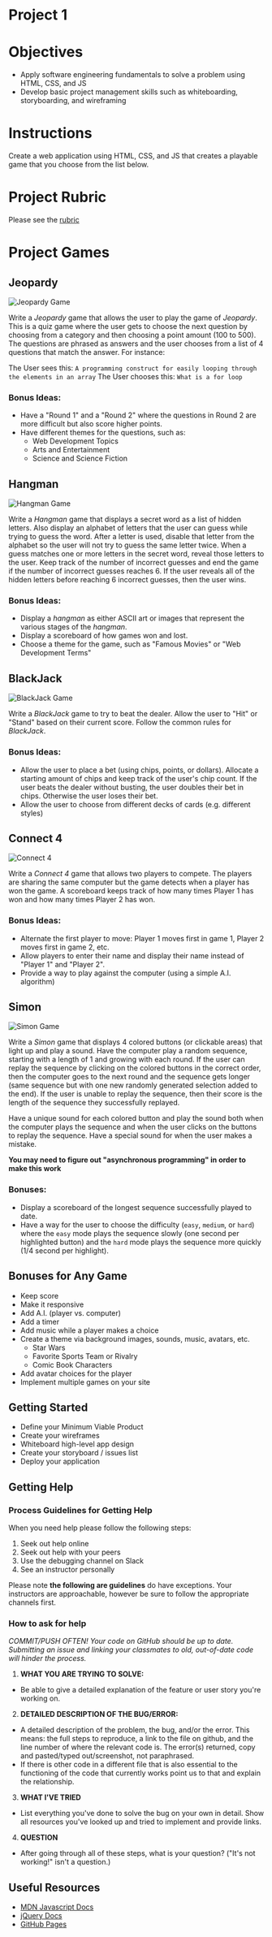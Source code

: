 # Project 1 

# Objectives

* Apply software engineering fundamentals to solve a problem using HTML, CSS,
  and JS
* Develop basic project management skills such as whiteboarding, storyboarding,
  and wireframing

# Instructions

Create a web application using HTML, CSS, and JS that creates a playable game
that you choose from the list below.

# Project Rubric

Please see the [rubric](rubric.md)

# Project Games

## Jeopardy

![Jeopardy Game](images/jeopardy-game.jpg)

Write a _Jeopardy_ game that allows the user to play the game of _Jeopardy_.
This is a quiz game where the user gets to choose the next question by choosing
from a category and then choosing a point amount (100 to 500). The questions
are phrased as answers and the user chooses from a list of 4 questions that
match the answer. For instance:

The User sees this: `A programming construct for easily looping through the
elements in an array` The User chooses this: `What is a for loop`

### Bonus Ideas:

* Have a "Round 1" and a "Round 2" where the questions in Round 2 are more
  difficult but also score higher points.
* Have different themes for the questions, such as:
  - Web Development Topics
  - Arts and Entertainment
  - Science and Science Fiction

## Hangman

![Hangman Game](images/hangman-game.gif)

Write a _Hangman_ game that displays a secret word as a list of hidden letters.
Also display an alphabet of letters that the user can guess while trying to
guess the word. After a letter is used, disable that letter from the alphabet
so the user will not try to guess the same letter twice. When a guess matches
one or more letters in the secret word, reveal those letters to the user. Keep
track of the number of incorrect guesses and end the game if the number of
incorrect guesses reaches 6. If the user reveals all of the hidden letters
before reaching 6 incorrect guesses, then the user wins.

### Bonus Ideas:

* Display a _hangman_ as either ASCII art or images that represent the various
  stages of the _hangman_.
* Display a scoreboard of how games won and lost.
* Choose a theme for the game, such as "Famous Movies" or "Web Development
  Terms"

## BlackJack

![BlackJack Game](images/blackjack-game.png)

Write a _BlackJack_ game to try to beat the dealer. Allow the user to "Hit" or
"Stand" based on their current score. Follow the common rules for _BlackJack_.

### Bonus Ideas:
* Allow the user to place a bet (using chips, points, or dollars). Allocate a
  starting amount of chips and keep track of the user's chip count. If the user
  beats the dealer without busting, the user doubles their bet in chips.
  Otherwise the user loses their bet. 
* Allow the user to choose from different decks of cards (e.g. different
  styles)

## Connect 4

![Connect 4](images/connect-4-game.jpg)

Write a _Connect 4_ game that allows two players to compete. The players are
sharing the same computer but the game detects when a player has won the game.
A scoreboard keeps track of how many times Player 1 has won and how many times
Player 2 has won.

### Bonus Ideas:

* Alternate the first player to move: Player 1 moves first in game 1, Player 2
  moves first in game 2, etc.
* Allow players to enter their name and display their name instead of "Player
  1" and "Player 2".
* Provide a way to play against the computer (using a simple A.I. algorithm)

## Simon

![Simon Game](images/simon-game.jpg)

Write a _Simon_ game that displays 4 colored buttons (or clickable areas) that
light up and play a sound. Have the computer play a random sequence, starting
with a length of 1 and growing with each round. If the user can replay the
sequence by clicking on the colored buttons in the correct order, then the
computer goes to the next round and the sequence gets longer (same sequence but
with one new randomly generated selection added to the end). If the user is
unable to replay the sequence, then their score is the length of the sequence
they successfully replayed.

Have a unique sound for each colored button and play the sound both when the
computer plays the sequence and when the user clicks on the buttons to replay
the sequence. Have a special sound for when the user makes a mistake.

**You may need to figure out "asynchronous programming" in order to make this
work**

### Bonuses:

* Display a scoreboard of the longest sequence successfully played to date.
* Have a way for the user to choose the difficulty (`easy`, `medium`, or
  `hard`) where the `easy` mode plays the sequence slowly (one second per
  highlighted button) and the `hard` mode plays the sequence more quickly (1/4
  second per highlight).

## Bonuses for Any Game

* Keep score
* Make it responsive
* Add A.I. (player vs. computer)
* Add a timer
* Add music while a player makes a choice
* Create a theme via background images, sounds, music, avatars, etc.
  - Star Wars
  - Favorite Sports Team or Rivalry
  - Comic Book Characters
* Add avatar choices for the player
* Implement multiple games on your site

## Getting Started

* Define your Minimum Viable Product
* Create your wireframes
* Whiteboard high-level app design
* Create your storyboard / issues list
* Deploy your application

## Getting Help

### Process Guidelines for Getting Help

When you need help please follow the following steps:

1. Seek out help online
1. Seek out help with your peers
1. Use the debugging channel on Slack
1. See an instructor personally

Please note __the following are guidelines__ do have exceptions. Your
instructors are approachable, however be sure to follow the appropriate
channels first.

### How to ask for help

*COMMIT/PUSH OFTEN! Your code on GitHub should be up to date. Submitting an
issue and linking your classmates to old, out-of-date code will hinder the
process.*

1. **WHAT YOU ARE TRYING TO SOLVE:**
  - Be able to give a detailed explanation of the feature or user story you're working on.

2. **DETAILED DESCRIPTION OF THE BUG/ERROR:**
  - A detailed description of the problem, the bug, and/or the error. This
    means: the full steps to reproduce, a link to the file on github, and the
    line number of where the relevant code is.  The error(s) returned, copy and
    pasted/typed out/screenshot, not paraphrased.
  - If there is other code in a different file that is also essential to the
    functioning of the code that currently works point us to that and explain
    the relationship.

3. **WHAT I'VE TRIED**
  - List everything you've done to solve the bug on your own in detail. Show
    all resources you've looked up and tried to implement and provide links.

4. **QUESTION**
  - After going through all of these steps, what is your question? ("It's not
    working!" isn't a question.)

## Useful Resources

* [MDN Javascript Docs](https://developer.mozilla.org/en-US/docs/Web/JavaScript)
* [jQuery Docs](http://api.jquery.com)
* [GitHub Pages](https://pages.github.com)
